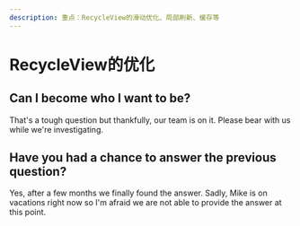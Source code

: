 ```yaml
---
description: 重点：RecycleView的滑动优化、局部刷新、缓存等
---
```


# RecycleView的优化

## Can I become who I want to be?

That's a tough question but thankfully, our team is on it. Please bear with us while we're investigating.

## Have you had a chance to answer the previous question?

Yes, after a few months we finally found the answer. Sadly, Mike is on vacations right now so I'm afraid we are not able to provide the answer at this point.



